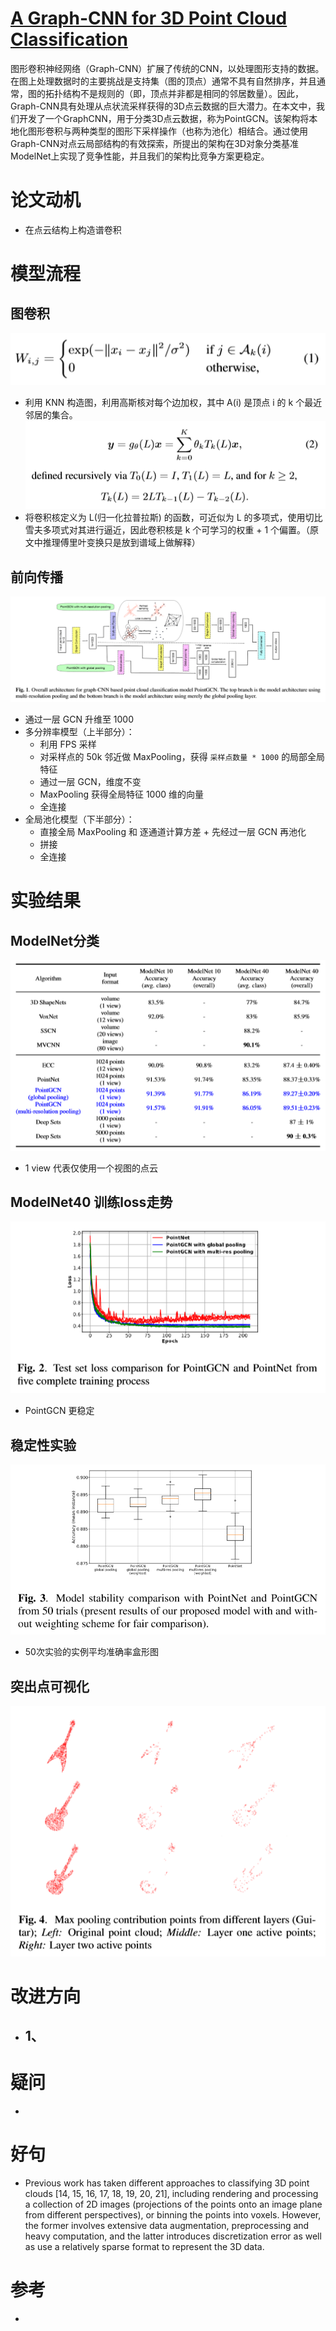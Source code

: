# [A Graph-CNN for 3D Point Cloud Classification](http://arxiv.org/pdf/1812.01711v1.pdf)
图形卷积神经网络（Graph-CNN）扩展了传统的CNN，以处理图形支持的数据。在图上处理数据时的主要挑战是支持集（图的顶点）通常不具有自然排序，并且通常，图的拓扑结构不是规则的（即，顶点并非都是相同的邻居数量）。因此，Graph-CNN具有处理从点状流采样获得的3D点云数据的巨大潜力。在本文中，我们开发了一个GraphCNN，用于分类3D点云数据，称为PointGCN。该架构将本地化图形卷积与两种类型的图形下采样操作（也称为池化）相结合。通过使用Graph-CNN对点云局部结构的有效探索，所提出的架构在3D对象分类基准ModelNet上实现了竞争性能，并且我们的架构比竞争方案更稳定。

# 论文动机
- 在点云结构上构造谱卷积
# 模型流程
## 图卷积
![](公式1.png)
- 利用 KNN 构造图，利用高斯核对每个边加权，其中 A(i) 是顶点 i 的 k 个最近邻居的集合。
![](公式2.png)
- 将卷积核定义为 L(归一化拉普拉斯) 的函数，可近似为 L 的多项式，使用切比雪夫多项式对其进行逼近，因此卷积核是 k 个可学习的权重 + 1 个偏置。（原文中推理傅里叶变换只是放到谱域上做解释）
## 前向传播
![](模型.png)
- 通过一层 GCN 升维至 1000
- 多分辨率模型（上半部分）：
  - 利用 FPS 采样
  - 对采样点的 50k 邻近做 MaxPooling，获得 `采样点数量 * 1000` 的局部全局特征
  - 通过一层 GCN，维度不变
  - MaxPooling 获得全局特征 1000 维的向量
  - 全连接
- 全局池化模型（下半部分）：
  - 直接全局 MaxPooling 和 逐通道计算方差 + 先经过一层 GCN 再池化
  - 拼接
  - 全连接
# 实验结果
## ModelNet分类
![](实验1.png)
- 1 view 代表仅使用一个视图的点云
## ModelNet40 训练loss走势
![](loss.png)
- PointGCN 更稳定
## 稳定性实验
![](稳定性实验.png)
- 50次实验的实例平均准确率盒形图
## 突出点可视化
![](突出点可视化.png)

# 改进方向
- 1、
  - 
# 疑问
- 

# 好句
- Previous work has taken different approaches to classifying 3D point clouds [14, 15, 16, 17, 18, 19, 20, 21], including rendering and processing a collection of 2D images (projections of the points onto an image plane from different perspectives), or binning the points into voxels. However, the former involves extensive data augmentation, preprocessing and heavy computation, and the latter introduces discretization error as well as use a relatively sparse format to represent the 3D data. 

# 参考
- 
